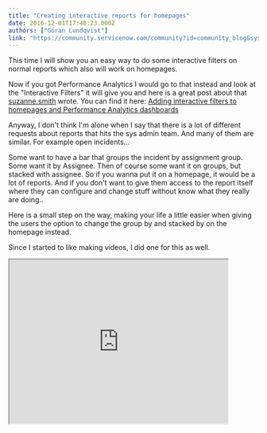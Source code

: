 ```yaml
---
title: "Creating interactive reports for homepages"
date: 2016-12-01T17:48:23.000Z
authors: ["Göran Lundqvist"]
link: "https://community.servicenow.com/community?id=community_blog&sys_id=3dcd62e9dbd0dbc01dcaf3231f961909"
---
```

<p>This time I will show you an easy way to do some interactive filters on normal reports which also will work on homepages.</p><p></p><p>Now if you got Performance Analytics I would go to that instead and look at the "Interactive Filters" it will give you and here is a great post about that <a title="suzanne.smith" __default_attr="3285" __jive_macro_name="user" _jive_internal="true" class="jive_macro jive_macro_user" data-orig-content="suzanne.smith" data-renderedposition="52_946_111_16" href="/community?id=community_user_profile&user=b4e05261db981fc09c9ffb651f9619a0">suzanne.smith</a> wrote. You can find it here: <a title="Adding interactive filters to homepages and Performance Analytics dashboards" __default_attr="5218" __jive_macro_name="blogpost" class="jive_macro jive_macro_blogpost" data-orig-content="Adding interactive filters to homepages and Performance Analytics dashboards" data-renderedposition="73_56_518_16" href="/community?id=community_blog&sys_id=506caaa1dbd0dbc01dcaf3231f9619a8">Adding interactive filters to homepages and Performance Analytics dashboards</a></p><p></p><p>Anyway, I don't think I'm alone when I say that there is a lot of different requests about reports that hits the sys admin team. And many of them are similar. For example open incidents...</p><p>Some want to have a bar that groups the incident by assignment group. Some want it by Assignee. Then of course some want it on groups, but stacked with assignee. So if you wanna put it on a homepage, it would be a lot of reports. And if you don't want to give them access to the report itself where they can configure and change stuff without know what they really are doing..</p><p></p><p>Here is a small step on the way, making your life a little easier when giving the users the option to change the group by and stacked by on the homepage instead.</p><p></p><p>Since I started to like making videos, I did one for this as well.</p><p><iframe src="https://youtube.com/embed/qZW8nPWs2nw" width="440" height="330"/></p><p></p><p>Take care,</p><p>Göran</p><p></p><p><img   alt="Symfoni Logo Color Box.jpg" class="image-1 jive-image" height="53" src="f8fd1d4edb5c1b04ed6af3231f961936.iix" style="width: 181px; height: 52.5484px;" width="181"/><img   alt="sn-advocate-135X48px.png" class="image-2 jive-image" src="fc973486dbdc57049c9ffb651f9619e1.iix" style="height: auto;"/><img  alt="sn-community-mvp.png" class="image-3 jive-image" height="49" src="7c08bff9db5cdf04e9737a9e0f961909.iix" style="width: 138px; height: 49.0667px;" width="138"/>   </p>
